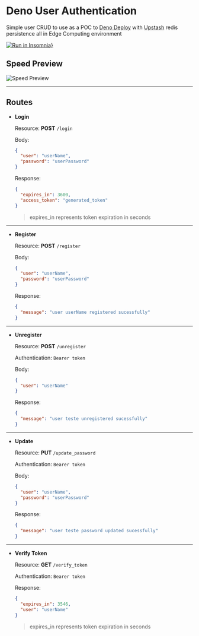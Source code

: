 # Deno User Authentication
Simple user CRUD to use as a POC to [Deno Deploy](https://deno.com/deploy) with [Upstash](https://upstash.com/) redis persistence all in Edge Computing environment

[![Run in Insomnia}](https://insomnia.rest/images/run.svg)](https://insomnia.rest/run/?label=deno-user-auth&uri=https%3A%2F%2Fraw.githubusercontent.com%2Flucasliet%2Fdeno-user-auth%2Fmaster%2F.github%2FInsomnia_2022-08-06.yaml)

## Speed Preview

![Speed Preview](https://raw.githubusercontent.com/lucasliet/deno-user-auth/master/.github/speed_preview.gif)

---
## Routes

- **Login**

  Resource: **POST** `/login`

  Body:
  ```JSON
  {
    "user": "userName",
    "password": "userPassword"
  }
  ```

  Response:
  ```JSON
  {
    "expires_in": 3600,
    "access_token": "generated_token"
  }
  ```
  > expires_in represents token expiration in seconds
---
- **Register**

  Resource: **POST** `/register`

  Body:
  ```JSON
  {
    "user": "userName",
    "password": "userPassword"
  }
  ```

  Response:
  ```JSON
  {
    "message": "user userName registered sucessfully"
  }
  ```
---
- **Unregister**

  Resource: **POST** `/unregister`

  Authentication: `Bearer token`

  Body:
  ```JSON
  {
    "user": "userName"
  }
  ```

  Response:
  ```JSON
  {
    "message": "user teste unregistered sucessfully"
  }
  ```
---
- **Update**

  Resource: **PUT** `/update_password`

  Authentication: `Bearer token` 

  Body:
  ```JSON
  {
    "user": "userName",
    "password": "userPassword"
  }
  ```

  Response:
  ```JSON
  {
    "message": "user teste password updated sucessfully"
  }
  ```
---
- **Verify Token**

  Resource: **GET** `/verify_token`

  Authentication: `Bearer token` 

  Response:
  ```JSON
  {
    "expires_in": 3546,
    "user": "userName"
  }
  ```
  > expires_in represents token expiration in seconds